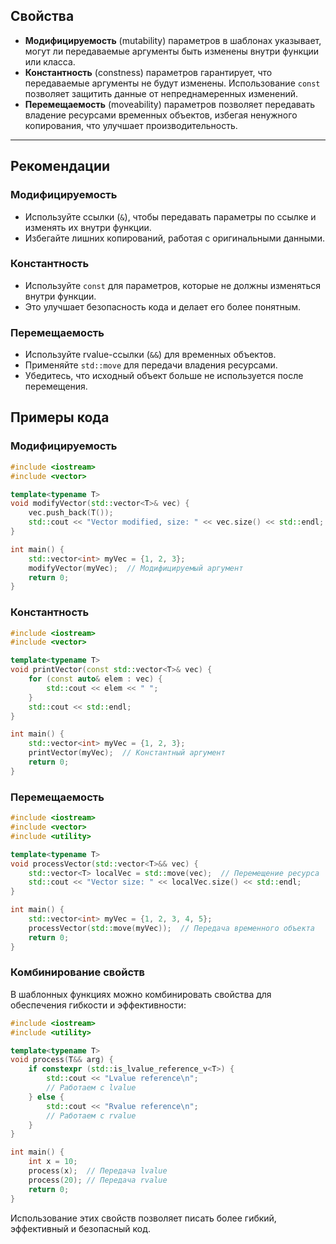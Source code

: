 ## Свойства

- **Модифицируемость** (mutability) параметров в шаблонах указывает, могут ли передаваемые аргументы быть изменены внутри функции или класса.
- **Константность** (constness) параметров гарантирует, что передаваемые аргументы не будут изменены. Использование `const` позволяет защитить данные от непреднамеренных изменений.
- **Перемещаемость** (moveability) параметров позволяет передавать владение ресурсами временных объектов, избегая ненужного копирования, что улучшает производительность.

---

## Рекомендации

### Модифицируемость

- Используйте ссылки (`&`), чтобы передавать параметры по ссылке и изменять их внутри функции.
- Избегайте лишних копирований, работая с оригинальными данными.

### Константность

- Используйте `const` для параметров, которые не должны изменяться внутри функции.
- Это улучшает безопасность кода и делает его более понятным.

### Перемещаемость

- Используйте rvalue-ссылки (`&&`) для временных объектов.
- Применяйте `std::move` для передачи владения ресурсами.
- Убедитесь, что исходный объект больше не используется после перемещения.

## Примеры кода

### Модифицируемость

```cpp
#include <iostream>
#include <vector>

template<typename T>
void modifyVector(std::vector<T>& vec) {
    vec.push_back(T());
    std::cout << "Vector modified, size: " << vec.size() << std::endl;
}

int main() {
    std::vector<int> myVec = {1, 2, 3};
    modifyVector(myVec);  // Модифицируемый аргумент
    return 0;
}
```

### Константность

```cpp
#include <iostream>
#include <vector>

template<typename T>
void printVector(const std::vector<T>& vec) {
    for (const auto& elem : vec) {
        std::cout << elem << " ";
    }
    std::cout << std::endl;
}

int main() {
    std::vector<int> myVec = {1, 2, 3};
    printVector(myVec);  // Константный аргумент
    return 0;
}
```

### Перемещаемость

```cpp
#include <iostream>
#include <vector>
#include <utility>

template<typename T>
void processVector(std::vector<T>&& vec) {
    std::vector<T> localVec = std::move(vec);  // Перемещение ресурса
    std::cout << "Vector size: " << localVec.size() << std::endl;
}

int main() {
    std::vector<int> myVec = {1, 2, 3, 4, 5};
    processVector(std::move(myVec));  // Передача временного объекта
    return 0;
}
```

### Комбинирование свойств

В шаблонных функциях можно комбинировать свойства для обеспечения гибкости и эффективности:

```cpp
#include <iostream>
#include <utility>

template<typename T>
void process(T&& arg) {
    if constexpr (std::is_lvalue_reference_v<T>) {
        std::cout << "Lvalue reference\n";
        // Работаем с lvalue
    } else {
        std::cout << "Rvalue reference\n";
        // Работаем с rvalue
    }
}

int main() {
    int x = 10;
    process(x);  // Передача lvalue
    process(20); // Передача rvalue
    return 0;
}
```

Использование этих свойств позволяет писать более гибкий, эффективный и безопасный код.
